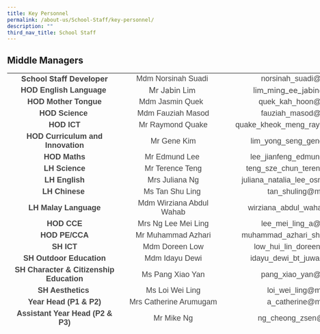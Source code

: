 ```yaml
---
title: Key Personnel
permalink: /about-us/School-Staff/key-personnel/
description: ""
third_nav_title: School Staff
---
```

Middle Managers
---------------
<table class="iveo_table ives_tab_simple ive_eobj_left" style="text-align: center; width: 913.775px; height: 594px;">
<tbody>
<tr>
<td style="width: 276px;"><span style="text-align: center;"><font size="4" style="" color="#444444"><b style="">School Staff Developer</b></font></span><br>
</td>
<td style="width: 242px;"><font size="4" face="arial, sans-serif" color="#444444">Mdm Norsinah Suadi&nbsp;</font>
</td>
<td style="width: 395px;"><font size="4" face="arial, sans-serif" color="#444444">norsinah_suadi@moe.edu.sg</font>
</td>
</tr>
<tr>
<td><b><font size="4" face="arial, sans-serif" color="#444444">HOD English Language&nbsp;</font></b>
</td>
<td><font size="4" color="#444444">Mr Jabin Lim&nbsp;</font>
</td>
<td><font size="4" color="#444444">lim_ming_ee_jabin@moe.edu.sg</font>
</td>
</tr>
<tr>
<td><b><font size="4" face="arial, sans-serif" color="#444444">HOD Mother Tongue</font></b>
</td>
<td><font size="4" face="arial, sans-serif" color="#444444">Mdm Jasmin Quek&nbsp;&nbsp;</font>
</td>
<td><font size="4" face="arial, sans-serif" color="#444444">quek_kah_hoon@moe.edu.sg&nbsp;</font>
</td>
</tr>
<tr>
<td><font size="4" face="arial, sans-serif" color="#444444"><b>HOD Science&nbsp;</b><br></font>
</td>
<td><font size="4" face="arial, sans-serif" color="#444444">Mdm Fauziah Masod<br></font>
</td>
<td><font size="4" face="arial, sans-serif" color="#444444">fauziah_masod@moe.edu.sg</font>
</td>
</tr>
<tr>
<td><font size="4" face="arial, sans-serif" color="#444444"><b>HOD ICT</b><br></font>
</td>
<td><font size="4" face="arial, sans-serif" color="#444444">Mr Raymond Quake</font>
</td>
<td><font size="4" face="arial, sans-serif" color="#444444">quake_kheok_meng_raymond@moe.edu.sg</font>
</td>
</tr>
<tr>
<td><font size="4" face="arial, sans-serif" color="#444444"><b style="">HOD Curriculum and Innovation </b></font>
</td>
<td><font face="arial, sans-serif" size="4" color="#444444">Mr Gene Kim</font>
</td>
<td><font face="arial, sans-serif" color="#444444"><font size="4">lim_yong_seng_gene</font><font size="4">@moe.edu.sg</font></font>
</td>
</tr>
<tr>
<td><b style=""><font face="arial, sans-serif" style="" size="4" color="#444444">HOD Maths</font></b>
</td>
<td><font face="arial, sans-serif" size="4" color="#444444">Mr Edmund Lee&nbsp;</font>
</td>
<td><font face="arial, sans-serif" style="" size="4" color="#444444">lee_jianfeng_edmund@moe.edu.sg</font><br>
</td>
</tr>
<tr>
<td><b><font size="4" face="arial, sans-serif" color="#444444">LH Science</font></b>
</td>
<td><font size="4" face="arial, sans-serif" color="#444444">Mr Terence Teng<br></font>
</td>
<td><font size="4" face="arial, sans-serif" color="#444444">teng_sze_chun_terence@moe.edu.sg</font>
</td>
</tr>
<tr>
<td><b><font size="4" face="arial, sans-serif" color="#444444">LH English</font></b>
</td>
<td><font size="4" face="arial, sans-serif" color="#444444">Mrs Juliana Ng</font>
</td>
<td><font size="4" face="arial, sans-serif" color="#444444">juliana_natalia_lee_osman@moe.edu.sg</font>
</td>
</tr>
<tr>
<td><font size="4" face="arial, sans-serif" color="#444444"><b>LH Chinese</b>&nbsp;</font>
</td>
<td><font size="4" face="arial, sans-serif" color="#444444">Ms Tan Shu Ling&nbsp;</font>
</td>
<td><font size="4" face="arial, sans-serif" color="#444444">tan_shuling@moe.edu.sg</font>
</td>
</tr>
<tr>
<td><b><font size="4" face="arial, sans-serif" color="#444444">LH Malay Language</font></b>
</td>
<td><font size="4" face="arial, sans-serif" color="#444444">Mdm Wirziana Abdul Wahab</font>
</td>
<td><font size="4" face="arial, sans-serif" color="#444444">wirziana_abdul_wahab@moe.edu.sg</font>
</td>
</tr>
<tr>
<td><b><font size="4" face="arial, sans-serif" color="#444444">HOD CCE</font></b>
</td>
<td><font face="arial, sans-serif" color="#444444"><span style="font-size: large;">Mrs Ng Lee Mei Ling</span><br></font>
</td>
<td><font size="4" face="arial, sans-serif" color="#444444">lee_mei_ling_a@moe.edu.sg</font>
</td>
</tr>
<tr>
<td><b><font size="4" face="arial, sans-serif" color="#444444">HOD PE/CCA</font></b>
</td>
<td><font size="4" face="arial, sans-serif" color="#444444">Mr&nbsp;Muhammad Azhari</font>
</td>
<td><font size="4" face="arial, sans-serif" color="#444444">muhammad_azhari_shahri@moe.edu.sg</font>
</td>
</tr>
<tr>
<td><b><font size="4" face="arial, sans-serif" color="#444444">SH ICT</font></b><br>
</td>
<td><font face="arial, sans-serif" size="4" color="#444444">Mdm Doreen Low</font>
</td>
<td><font face="arial, sans-serif" style="" size="4" color="#444444">low_hui_lin_doreen@moe.edu.sg</font><br>
</td>
</tr>
<tr>
<td><b><font size="4" face="arial, sans-serif" color="#444444">SH Outdoor Education</font></b>
</td>
<td><font size="4" face="arial, sans-serif" color="#444444">Mdm Idayu Dewi</font>
</td>
<td><font size="4" face="arial, sans-serif" color="#444444">idayu_dewi_bt_juwari@moe.edu.sg</font>
</td>
</tr>
<tr>
<td><b style="font-size: large;"><font face="arial, sans-serif" color="#444444">SH&nbsp;Character &amp; Citizenship Education</font></b>
</td>
<td><font size="4" face="arial, sans-serif" color="#444444">Ms Pang Xiao Yan</font>
</td>
<td><font size="4" face="arial, sans-serif" color="#444444">pang_xiao_yan@moe.edu.sg</font>
</td>
</tr>
<tr>
<td><b><font size="4" face="arial, sans-serif" color="#444444">SH Aesthetics&nbsp;<br></font></b>
</td>
<td><font size="4" face="arial, sans-serif" color="#444444">Ms Loi Wei Ling</font>
</td>
<td><font size="4" face="arial, sans-serif" color="#444444">loi_wei_ling@moe.edu.sg</font>
</td>
</tr>
<tr>
<td><b><font size="4" face="arial, sans-serif" color="#444444">Year Head (P1 &amp; P2)</font></b>
</td>
<td><font size="4" face="arial, sans-serif" color="#444444">Mrs Catherine Arumugam</font>
</td>
<td><font size="4" face="arial, sans-serif" color="#444444">a_catherine@moe.edu.sg</font>
</td>
</tr>
<tr>
<td><b><font size="4" face="arial, sans-serif" color="#444444">Assistant Year Head (P2 &amp; P3)</font></b>
</td>
<td><font size="4" face="arial, sans-serif" color="#444444">Mr Mike Ng</font>
</td>
<td><font size="4" face="arial, sans-serif" color="#444444">ng_cheong_zsen@moe.edu.sg</font>
</td>
</tr>
<tr>
<td><b><font size="4" face="arial, sans-serif" color="#444444">Year Head (P3 &amp; P4)</font></b>
</td>
<td><font size="4" face="arial, sans-serif" color="#444444">Mr Vairavan Uthaman Chettiar</font>
</td>
<td><font size="4" face="arial, sans-serif" color="#444444">&nbsp;vairavan_uthaman_chettiar@moe.edu.sg</font>
</td>
</tr>
<tr>
<td><b><font size="4" face="arial, sans-serif" color="#444444">Assistant Year Head (P3 &amp; P4)</font></b>
</td>
<td><font size="4">Mdm Pratibha Rai</font>
</td>
<td>&nbsp;<font size="4" face="arial, sans-serif">pratibha_rai_matuk_rai@moe.edu.sg</font>
</td>
</tr>
<tr>
<td><b><font size="4" face="arial, sans-serif" color="#444444">Year Head (P5 &amp; P6)</font></b>
</td>
<td><font size="4" face="arial, sans-serif" color="#444444">Mdm Alfiah Bte Md Yusoff</font>
</td>
<td><font face="arial, sans-serif" color="#444444">&nbsp;<font size="4">alfiah_md_yusoff@moe.edu.sg</font></font>
</td>
</tr>
<tr>
<td><b><font size="4" face="arial, sans-serif" color="#444444">SH Discipline &amp; Student Leadership</font></b>
</td>
<td><font size="4" face="arial, sans-serif" color="#444444">Mr Khairul Lizan Ahmadjirony</font>
</td>
<td><font face="arial, sans-serif" color="#444444">&nbsp;<font size="4">khairul_lizan_ahmadjirony@moe.edu.sg</font></font>
</td>
</tr>
</tbody>
</table>
